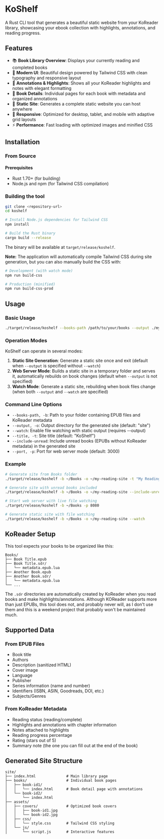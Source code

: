 # KoShelf

A Rust CLI tool that generates a beautiful static website from your KoReader library, showcasing your ebook collection with highlights, annotations, and reading progress.

## Features

- 📚 **Book Library Overview**: Displays your currently reading and completed books
- 🎨 **Modern UI**: Beautiful design powered by Tailwind CSS with clean typography and responsive layout
- 📝 **Annotations & Highlights**: Shows all your KoReader highlights and notes with elegant formatting
- 📖 **Book Details**: Individual pages for each book with metadata and organized annotations
- 🚀 **Static Site**: Generates a complete static website you can host anywhere
- 📱 **Responsive**: Optimized for desktop, tablet, and mobile with adaptive grid layouts
- ⚡ **Performance**: Fast loading with optimized images and minified CSS


## Installation

### From Source

#### Prerequisites

- Rust 1.70+ (for building)
- Node.js and npm (for Tailwind CSS compilation)

### Building the tool

```bash
git clone <repository-url>
cd koshelf

# Install Node.js dependencies for Tailwind CSS
npm install

# Build the Rust binary
cargo build --release
```

The binary will be available at `target/release/koshelf`.

**Note:** The application will automatically compile Tailwind CSS during site generation, but you can also manually build the CSS with:

```bash
# Development (with watch mode)
npm run build-css

# Production (minified)
npm run build-css-prod
```

## Usage

### Basic Usage

```bash
./target/release/koshelf --books-path /path/to/your/books --output ./my-library-site
```

### Operation Modes

KoShelf can operate in several modes:

1. **Static Site Generation**: Generate a static site once and exit (default when `--output` is specified without `--watch`)
2. **Web Server Mode**: Builds a static site in a temporary folder and serves it, automatically rebuilds on book changes (default when `--output` is not specified) 
3. **Watch Mode**: Generate a static site, rebuilding when book files change (when both `--output` and `--watch` are specified)

### Command Line Options

- `--books-path, -b`: Path to your folder containing EPUB files and KoReader metadata
- `--output, -o`: Output directory for the generated site (default: "site")
- `--watch`: Enable file watching with static output (requires --output)
- `--title, -t`: Site title (default: "KoShelf")
- `--include-unread`: Include unread books (EPUBs without KoReader metadata) in the generated site
- `--port, -p`: Port for web server mode (default: 3000)

### Example

```bash
# Generate site from Books folder
./target/release/koshelf -b ~/Books -o ~/my-reading-site -t "My Reading Journey"

# Generate site with unread books included
./target/release/koshelf -b ~/Books -o ~/my-reading-site --include-unread

# Start web server with live file watching
./target/release/koshelf -b ~/Books -p 8080

# Generate static site with file watching
./target/release/koshelf -b ~/Books -o ~/my-reading-site --watch
```

## KoReader Setup

This tool expects your books to be organized like this:

```
Books/
├── Book Title.epub
├── Book Title.sdr/
│   └── metadata.epub.lua
├── Another Book.epub
├── Another Book.sdr/
│   └── metadata.epub.lua
└── ...
```

The `.sdr` directories are automatically created by KoReader when you read books and make highlights/annotations.
Although KOReader supports more than just EPUBs, this tool does not, and probably never will, as I don't use them and this is a weekend project that probably won't be maintained much.

## Supported Data

### From EPUB Files
- Book title
- Authors
- Description (sanitized HTML)
- Cover image
- Language
- Publisher
- Series information (name and number)
- Identifiers (ISBN, ASIN, Goodreads, DOI, etc.)
- Subjects/Genres

### From KoReader Metadata
- Reading status (reading/complete)
- Highlights and annotations with chapter information
- Notes attached to highlights
- Reading progress percentage
- Rating (stars out of 5)
- Summary note (the one you can fill out at the end of the book)

## Generated Site Structure

```
site/
├── index.html              # Main library page
├── books/                  # Individual book pages
│   ├── book-id1/           
│   │   └── index.html      # Book detail page with annotations
│   └── book-id2/
│       └── index.html
├── assets/
│   ├── covers/             # Optimized book covers
│   │   ├── book-id1.jpg
│   │   └── book-id2.jpg
│   ├── css/
│   │   └── style.css       # Tailwind CSS styling
│   └── js/
│       └── script.js       # Interactive features
```
